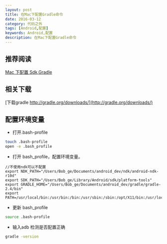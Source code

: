 ```yaml
---
layout: post
title: 在Mac下配置Gradle命令
date: 2016-03-12
category: 代码之外
tags: [Android,配置]
keywords: Android,配置
description: 在Mac下配置Gradle命令
---
```




## 推荐阅读
[Mac 下配置 Sdk,Gradle](http://blog.csdn.net/duqiuke/article/details/46057493)


## 相关下载
[下载gradle http://gradle.org/downloads/](http://gradle.org/downloads/)


## 配置环境变量
-  打开.bash-profile

```bash
touch .bash-profile
open -e .bash_profile
```

- 打开 bash_profile，配置环境变量。

```
//不使用ndk可以不配置
export NDK_PATH="/Users/Bob_ge/Documents/android_dev/ndk/android-ndk-r10d"
export SDK_PATH="/Users/Bob_ge/Library/Android/sdk/platform-tools"
export GRADLE_HOME="/Users/Bob_ge/Documents/android_dev/gradle/gradle-2.4/bin"
export PATH=/usr/local/bin:/usr/bin:/bin:/usr/sbin:/sbin:/opt/X11/bin:/usr/local/ant/bin:/opt/reverse:${SDK_PATH}:${NDK_PATH}:${GRADLE_HOME}
```

- 更新 bash_profile

```bash
source .bash-profile
```

- 输入adb 检测是否配置正确

```bash
gradle -version
```

